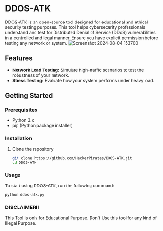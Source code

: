 # DDOS-ATK

DDOS-ATK is an open-source tool designed for educational and ethical security testing purposes. This tool helps cybersecurity professionals understand and test for Distributed Denial of Service (DDoS) vulnerabilities in a controlled and legal manner. Ensure you have explicit permission before testing any network or system.
![Screenshot 2024-08-04 153700](https://github.com/user-attachments/assets/f8c96ec7-36b7-4f4b-bcb7-39f5d0ecd3bb)
## Features

- **Network Load Testing:** Simulate high-traffic scenarios to test the robustness of your network.
- **Stress Testing:** Evaluate how your system performs under heavy load.

## Getting Started

### Prerequisites

- Python 3.x
- pip (Python package installer)

### Installation

1. Clone the repository:
    ```sh
    git clone https://github.com/HackerPirates/DDOS-ATK.git
    cd DDOS-ATK
    ```

### Usage

To start using DDOS-ATK, run the following command:

```sh
python ddos-atk.py
```


### DISCLAIMER!!
This Tool is only for Educational Purpose. Don't Use this tool for any kind of Illegal Purpose.
